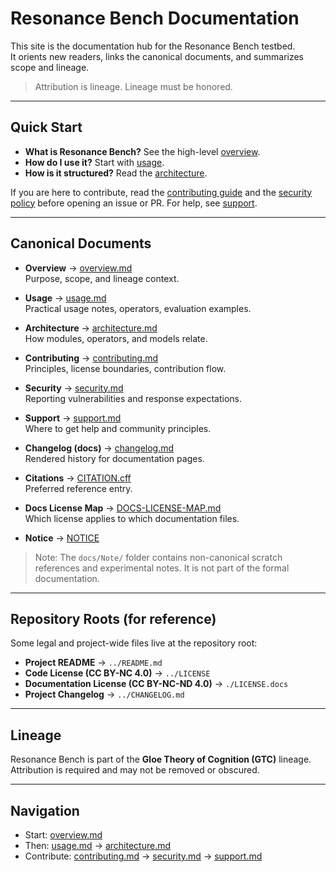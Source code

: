 # Resonance Bench Documentation

This site is the documentation hub for the Resonance Bench testbed.  
It orients new readers, links the canonical documents, and summarizes scope and lineage.

> Attribution is lineage. Lineage must be honored.

---

## Quick Start

- **What is Resonance Bench?** See the high-level [overview](./overview.md).
- **How do I use it?** Start with [usage](./usage.md).
- **How is it structured?** Read the [architecture](./architecture.md).

If you are here to contribute, read the [contributing guide](./contributing.md) and the [security policy](./security.md) before opening an issue or PR. For help, see [support](./support.md).

---

## Canonical Documents

- **Overview** → [overview.md](./overview.md)  
  Purpose, scope, and lineage context.

- **Usage** → [usage.md](./usage.md)  
  Practical usage notes, operators, evaluation examples.

- **Architecture** → [architecture.md](./architecture.md)  
  How modules, operators, and models relate.

- **Contributing** → [contributing.md](./contributing.md)  
  Principles, license boundaries, contribution flow.

- **Security** → [security.md](./security.md)  
  Reporting vulnerabilities and response expectations.

- **Support** → [support.md](./support.md)  
  Where to get help and community principles.

- **Changelog (docs)** → [changelog.md](./changelog.md)  
  Rendered history for documentation pages.

- **Citations** → [CITATION.cff](./CITATION.cff)  
  Preferred reference entry.

- **Docs License Map** → [DOCS-LICENSE-MAP.md](./DOCS-LICENSE-MAP.md)  
  Which license applies to which documentation files.

- **Notice** → [NOTICE](./NOTICE)

> Note: The `docs/Note/` folder contains non-canonical scratch references and experimental notes. It is not part of the formal documentation.

---

## Repository Roots (for reference)

Some legal and project-wide files live at the repository root:

- **Project README** → `../README.md`  
- **Code License (CC BY-NC 4.0)** → `../LICENSE`  
- **Documentation License (CC BY-NC-ND 4.0)** → `./LICENSE.docs`  
- **Project Changelog** → `../CHANGELOG.md`

---

## Lineage

Resonance Bench is part of the **Gloe Theory of Cognition (GTC)** lineage.  
Attribution is required and may not be removed or obscured.

---

## Navigation

- Start: [overview.md](./overview.md)  
- Then: [usage.md](./usage.md) → [architecture.md](./architecture.md)  
- Contribute: [contributing.md](./contributing.md) → [security.md](./security.md) → [support.md](./support.md)
